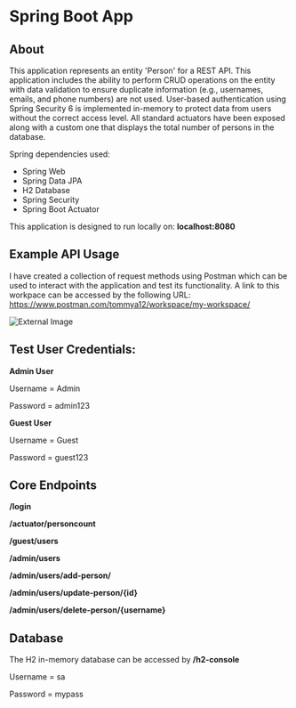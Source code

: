 # Spring Boot App

## About

This application represents an entity 'Person' for a REST API. This application includes the ability to perform CRUD operations on the entity with data validation to ensure duplicate information (e.g., usernames, emails, and phone numbers) are not used. User-based authentication using Spring Security 6 is implemented in-memory to protect data from users without the correct access level. All standard actuators have been exposed along with a custom one that displays the total number of persons in the database.

Spring dependencies used:
* Spring Web
* Spring Data JPA
* H2 Database
* Spring Security
* Spring Boot Actuator


This application is designed to run locally on: **localhost:8080**

## Example API Usage

I have created a collection of request methods using Postman which can be used to interact with the application and test its functionality. A link to this workpace can be accessed by the following URL: https://www.postman.com/tommya12/workspace/my-workspace/

![External Image](https://i.ibb.co/wwfD2fb/Screenshot-2023-10-25-190153.jpg)

## Test User Credentials:

**Admin User**

Username = Admin

Password = admin123



**Guest User**

Username = Guest

Password = guest123


## Core Endpoints

**/login**

**/actuator/personcount**

**/guest/users**

**/admin/users**

**/admin/users/add-person/**

**/admin/users/update-person/{id}**

**/admin/users/delete-person/{username}**


## Database

The H2 in-memory database can be accessed by **/h2-console**

Username = sa

Password = mypass
